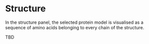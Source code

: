 # Structure

In the structure panel, the selected protein model is visualised as a sequence of amino acids belonging to every chain of the structure.

TBD
